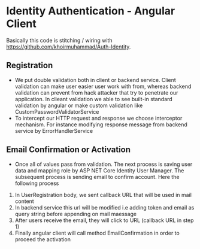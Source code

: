 # Identity Authentication - Angular Client
Basically this code is stitching / wiring with https://github.com/khoirmuhammad/Auth-Identity.

## Registration
- We put double validation both in client or backend service. Client validation can make user easier user work with from, whereas backend validation can prevent from hack attacker that try to penetrate our application. In clieant validation we able to see built-in standard validation by angular or make custom validation like CustomPasswordValidatorService
- To intercept our HTTP request and response we choose interceptor mechanism. For instance modifying response message from backend service by ErrorHandlerService

## Email Confirmation or Activation
- Once all of values pass from validation. The next process is saving user data and mapping role by ASP NET Core Identity User Manager. The subsequent process is sending email to confirm account. Here the following process
1. In UserRegistration body, we sent callback URL that will be used in mail content
2. In backend service this url will be modified i.e adding token and email as query string before appending on mail maessage
3. After users receive the email, they will click to URL (callback URL in step 1)
4. Finally angular client will call method EmailConfirmation in order to proceed the activation

